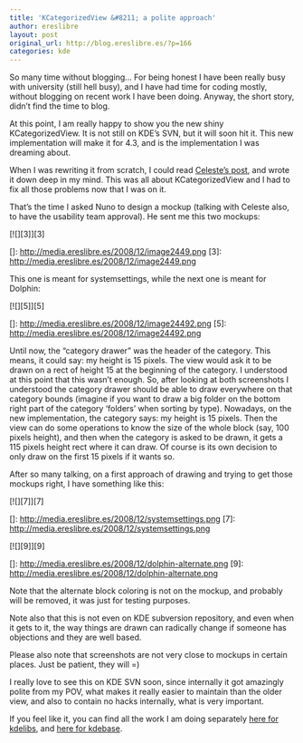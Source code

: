 ```yaml
---
title: 'KCategorizedView &#8211; a polite approach'
author: ereslibre
layout: post
original_url: http://blog.ereslibre.es/?p=166
categories: kde
---
```

So many time without blogging… For being honest I have been really busy with university (still hell busy), and I have had time for coding mostly, without blogging on recent work I have been doing. Anyway, the short story, didn’t find the time to blog.

At this point, I am really happy to show you the new shiny KCategorizedView. It is not still on KDE’s SVN, but it will soon hit it. This new implementation will make it for 4.3, and is the implementation I was dreaming about.

When I was rewriting it from scratch, I could read [Celeste’s post][1], and wrote it down deep in my mind. This was all about KCategorizedView and I had to fix all those problems now that I was on it.

 [1]: http://weblog.obso1337.org/2008/system-settings-as-a-design-lesson/

That’s the time I asked Nuno to design a mockup (talking with Celeste also, to have the usability team approval). He sent me this two mockups:

[![][3]][3]

 []: http://media.ereslibre.es/2008/12/image2449.png
 [3]: http://media.ereslibre.es/2008/12/image2449.png

This one is meant for systemsettings, while the next one is meant for Dolphin:

[![][5]][5]

 []: http://media.ereslibre.es/2008/12/image24492.png
 [5]: http://media.ereslibre.es/2008/12/image24492.png

Until now, the “category drawer” was the header of the category. This means, it could say: my height is 15 pixels. The view would ask it to be drawn on a rect of height 15 at the beginning of the category. I understood at this point that this wasn’t enough. So, after looking at both screenshots I understood the category drawer should be able to draw everywhere on that category bounds (imagine if you want to draw a big folder on the bottom right part of the category ‘folders’ when sorting by type). Nowadays, on the new implementation, the category says: my height is 15 pixels. Then the view can do some operations to know the size of the whole block (say, 100 pixels height), and then when the category is asked to be drawn, it gets a 115 pixels height rect where it can draw. Of course is its own decision to only draw on the first 15 pixels if it wants so.

After so many talking, on a first approach of drawing and trying to get those mockups right, I have something like this:

[![][7]][7]

 []: http://media.ereslibre.es/2008/12/systemsettings.png
 [7]: http://media.ereslibre.es/2008/12/systemsettings.png

[![][9]][9]

 []: http://media.ereslibre.es/2008/12/dolphin-alternate.png
 [9]: http://media.ereslibre.es/2008/12/dolphin-alternate.png

Note that the alternate block coloring is not on the mockup, and probably will be removed, it was just for testing purposes.

Note also that this is not even on KDE subversion repository, and even when it gets to it, the way things are drawn can radically change if someone has objections and they are well based.

Please also note that screenshots are not very close to mockups in certain places. Just be patient, they will =)

I really love to see this on KDE SVN soon, since internally it got amazingly polite from my POV, what makes it really easier to maintain than the older view, and also to contain no hacks internally, what is very important.

If you feel like it, you can find all the work I am doing separately [here for kdelibs][10], and [here for kdebase][11].

 [10]: http://repo.or.cz/w/personal-kdelibs.git?a=shortlog;h=refs/heads/categorizedView
 [11]: http://repo.or.cz/w/personal-kdebase.git?a=shortlog;h=refs/heads/dolphin
